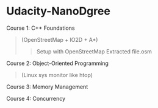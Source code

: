 # Udacity-NanoDgree

Course 1: C++ Foundations
>(OpenStreetMap + IO2D + A*)
>>Setup with OpenStreetMap Extracted file.osm


Course 2: Object-Oriented Programming
>(Linux sys monitor like htop)


Course 3: Memory Management


Course 4: Concurrency
